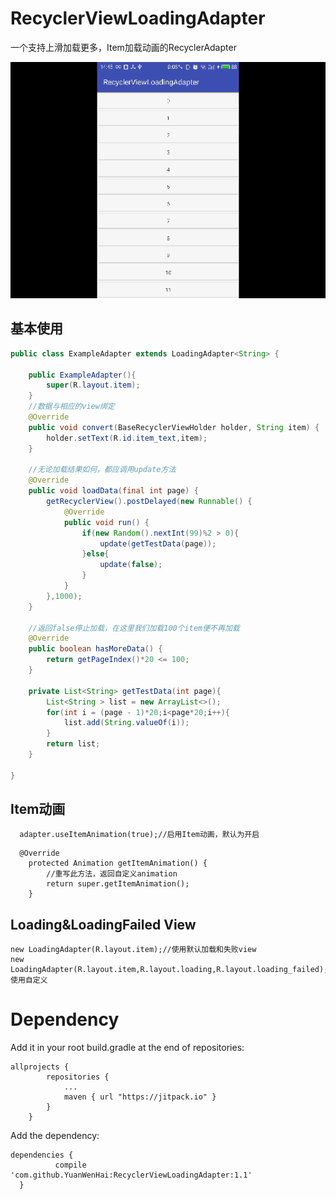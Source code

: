 # RecyclerViewLoadingAdapter
一个支持上滑加载更多，Item加载动画的RecyclerAdapter

![image](https://github.com/YuanWenHai/RecyclerViewLoadingAdapter/blob/master/sceenshot/img.gif)

## 基本使用
```java
public class ExampleAdapter extends LoadingAdapter<String> {

    public ExampleAdapter(){
        super(R.layout.item);
    }
    //数据与相应的view绑定
    @Override
    public void convert(BaseRecyclerViewHolder holder, String item) {
        holder.setText(R.id.item_text,item);
    }

    //无论加载结果如何，都应调用update方法
    @Override
    public void loadData(final int page) {
        getRecyclerView().postDelayed(new Runnable() {
            @Override
            public void run() {
                if(new Random().nextInt(99)%2 > 0){
                    update(getTestData(page));
                }else{
                    update(false);
                }
            }
        },1000);
    }

    //返回false停止加载，在这里我们加载100个item便不再加载
    @Override
    public boolean hasMoreData() {
        return getPageIndex()*20 <= 100;
    }
    
    private List<String> getTestData(int page){
        List<String > list = new ArrayList<>();
        for(int i = (page - 1)*20;i<page*20;i++){
            list.add(String.valueOf(i));
        }
        return list;
    }

}
```
## Item动画
```
  adapter.useItemAnimation(true);//启用Item动画，默认为开启
```
```
  @Override
    protected Animation getItemAnimation() {
        //重写此方法，返回自定义animation
        return super.getItemAnimation();
    }
```
## Loading&LoadingFailed View
```
new LoadingAdapter(R.layout.item);//使用默认加载和失败view
new LoadingAdapter(R.layout.item,R.layout.loading,R.layout.loading_failed);//使用自定义
```



# Dependency
Add it in your root build.gradle at the end of repositories:
```
allprojects {
		repositories {
			...
			maven { url "https://jitpack.io" }
		}
	}
  ```
  Add the dependency:
  ```
  dependencies {
	        compile 'com.github.YuanWenHai:RecyclerViewLoadingAdapter:1.1'
	}
  ```

